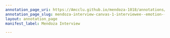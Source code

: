 ```yaml
---
annotation_page_uri: https://Amcclu.github.io/mendoza-1018/annotations/mendoza-interview-canvas-1-interviewee--emotion--choking-up---reminiscing--relating-firsthand-experiences--body-language--fidgeting-.json
annotation_page_slug: mendoza-interview-canvas-1-interviewee--emotion--choking-up---reminiscing--relating-firsthand-experiences--body-language--fidgeting-
layout: annotation_page
manifest_label: Mendoza Interview

---
```

